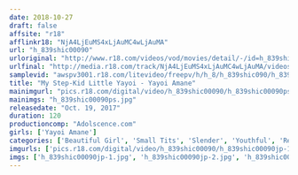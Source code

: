 ```yaml
---
date: 2018-10-27
draft: false
affsite: "r18"
afflinkr18: "NjA4LjEuMS4xLjAuMC4wLjAuMA"
url: "h_839shic00090"
urloriginal: "http://www.r18.com/videos/vod/movies/detail/-/id=h_839shic00090"
urlfinal: "http://media.r18.com/track/NjA4LjEuMS4xLjAuMC4wLjAuMA/videos/vod/movies/detail/-/id=h_839shic00090"
samplevid: "awspv3001.r18.com/litevideo/freepv/h/h_8/h_839shic090/h_839shic090_dmb_w.mp4"
title: "My Step-Kid Little Yayoi - Yayoi Amane"
mainimgurl: "pics.r18.com/digital/video/h_839shic00090/h_839shic00090ps.jpg"
mainimgs: "h_839shic00090ps.jpg"
releasedate: "Oct. 19, 2017"
duration: 120
productioncomp: "Adolscence.com"
girls: ['Yayoi Amane']
categories: ['Beautiful Girl', 'Small Tits', 'Slender', 'Youthful', 'Relatives', 'Featured Actress', 'Hi-Def']
imgurls: ['pics.r18.com/digital/video/h_839shic00090/h_839shic00090jp-1.jpg', 'pics.r18.com/digital/video/h_839shic00090/h_839shic00090jp-2.jpg', 'pics.r18.com/digital/video/h_839shic00090/h_839shic00090jp-3.jpg', 'pics.r18.com/digital/video/h_839shic00090/h_839shic00090jp-4.jpg', 'pics.r18.com/digital/video/h_839shic00090/h_839shic00090jp-5.jpg', 'pics.r18.com/digital/video/h_839shic00090/h_839shic00090jp-6.jpg', 'pics.r18.com/digital/video/h_839shic00090/h_839shic00090jp-7.jpg', 'pics.r18.com/digital/video/h_839shic00090/h_839shic00090jp-8.jpg', 'pics.r18.com/digital/video/h_839shic00090/h_839shic00090jp-9.jpg', 'pics.r18.com/digital/video/h_839shic00090/h_839shic00090jp-10.jpg', 'pics.r18.com/digital/video/h_839shic00090/h_839shic00090jp-11.jpg', 'pics.r18.com/digital/video/h_839shic00090/h_839shic00090jp-12.jpg', 'pics.r18.com/digital/video/h_839shic00090/h_839shic00090jp-13.jpg', 'pics.r18.com/digital/video/h_839shic00090/h_839shic00090jp-14.jpg', 'pics.r18.com/digital/video/h_839shic00090/h_839shic00090jp-15.jpg', 'pics.r18.com/digital/video/h_839shic00090/h_839shic00090jp-16.jpg', 'pics.r18.com/digital/video/h_839shic00090/h_839shic00090jp-17.jpg', 'pics.r18.com/digital/video/h_839shic00090/h_839shic00090jp-18.jpg', 'pics.r18.com/digital/video/h_839shic00090/h_839shic00090jp-19.jpg', 'pics.r18.com/digital/video/h_839shic00090/h_839shic00090jp-20.jpg']
imgs: ['h_839shic00090jp-1.jpg', 'h_839shic00090jp-2.jpg', 'h_839shic00090jp-3.jpg', 'h_839shic00090jp-4.jpg', 'h_839shic00090jp-5.jpg', 'h_839shic00090jp-6.jpg', 'h_839shic00090jp-7.jpg', 'h_839shic00090jp-8.jpg', 'h_839shic00090jp-9.jpg', 'h_839shic00090jp-10.jpg', 'h_839shic00090jp-11.jpg', 'h_839shic00090jp-12.jpg', 'h_839shic00090jp-13.jpg', 'h_839shic00090jp-14.jpg', 'h_839shic00090jp-15.jpg', 'h_839shic00090jp-16.jpg', 'h_839shic00090jp-17.jpg', 'h_839shic00090jp-18.jpg', 'h_839shic00090jp-19.jpg', 'h_839shic00090jp-20.jpg']
---
```

